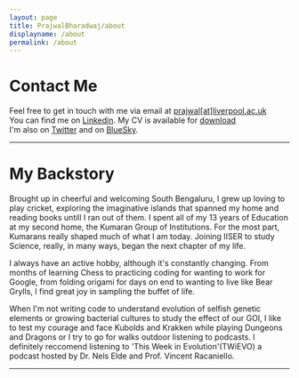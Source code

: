 ```yaml
---
layout: page
title: PrajwalBharadwaj/about
displayname: /about
permalink: /about
---
```


# Contact Me

Feel free to get in touch with me via email at <a href='mailto:prajwal@liverpool.ac.uk'>prajwal[at]liverpool.ac.uk</a>
<br>
You can find me on <a href='https://www.linkedin.com/in/bharadwajprajwal/' target='_blank'>Linkedin</a>. My CV is available for <a href='assets/cv-pvb.pdf' download>download</a>
<br>
I'm also on <a href='https://twitter.com/Prajwal_18' target='_blank'>Twitter</a> and on <a href='https://bsky.app/profile/prajwalvb.bsky.social' target='_blank'>BlueSky</a>.

---

# My Backstory

Brought up in cheerful and welcoming South Bengaluru, I grew up loving to play cricket, exploring the imaginative islands that spanned my home and reading books untill I ran out of them.
I spent all of my 13 years of Education at my second home, the Kumaran Group of Institutions. For the most part, Kumarans really shaped much of what I am today. Joining IISER to study Science, really, in many ways, began the next chapter of my life.

I always have an active hobby, although it's constantly changing. From months of learning Chess to practicing coding for wanting to work for Google, from folding origami for days on end to wanting to live like Bear Grylls, I find great joy in sampling the buffet of life.

When I'm not writing code to understand evolution of selfish genetic elements or growing bacterial cultures to study the effect of our GOI, I like to test my courage and face Kubolds and Krakken while playing Dungeons and Dragons or I try to go for walks outdoor listening to podcasts. I definitely reccomend listening to 'This Week in Evolution'(TWiEVO) a podcast hosted by Dr. Nels Elde and Prof. Vincent Racaniello. 

---


